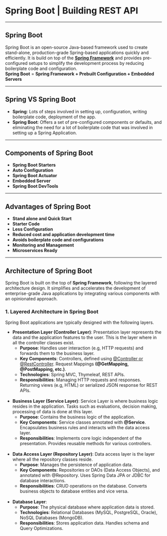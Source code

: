 # Spring Boot | Building REST API

---

## Spring Boot
Spring Boot is an open-source Java-based framework used to create stand-alone, production-grade Spring-based applications quickly and efficiently. It is build on top of the [**Spring Framework**](https://github.com/ashok07-ai/basics-of-spring-framework) and provides pre-configured setups to simplify the development process by reducing boilerplate code and configuration. <br>
**Spring Boot** = **Spring Framework + Prebuilt Configuration + Embedded Servers**

---

## Spring VS Spring Boot
- **Spring**: Lots of steps involved in setting up, configuration, writing boilerplate code, deployment of the app.
- **Spring Boot**: Offers a set of pre-configured components or defaults, and eliminating the need for a lot of boilerplate code that was involved in setting up a Spring Application.

---

## Components of Spring Boot
- **Spring Boot Starters**
- **Auto Configuration**
- **Spring Boot Actuator**
- **Embedded Server**
- **Spring Boot DevTools**

---

## Advantages of Spring Boot
- **Stand alone and Quick Start**
- **Starter Code**
- **Less Configuration**
- **Reduced cost and application development time**
- **Avoids boilerplate code and configurations**
- **Monitoring and Management**
- **Microservices Ready**

---

## Architecture of Spring Boot
Spring Boot is built on the top of **Spring Framework**, following the layered architecture design. It simplifies and accelerates the development of enterprise-grade Java applications by integrating various components with an opinionated approach.

### 1. Layered Architecture in Spring Boot
Spring Boot applications are typically designed with the following layers.
- **Presentation Layer (Controller Layer)**: Presentation layer represents the data and the application features to the user. This is the layer where in all the controller classes exist.
  - **Purpose**: Handles user interaction (e.g, HTTP requests) and forwards them to the business layer.
  - **Key Components**: Controllers, defined using [@Controller or @RestController](https://docs.spring.io/spring-boot/tutorial/first-application/index.html#getting-started.first-application.code.mvc-annotations). Request Mappings **(@GetMapping, @PostMapping, etc.)**.
  - **Technologies**: Spring MVC, Thymeleaf, REST APIs.
  - **Responsibilities**: Managing HTTP requests and responses. Returning views (e.g, HTML) or serialized JSON response for REST APIs.
<br><br>
- **Business Layer (Service Layer)**: Service Layer is where business logic resides in the application. Tasks such as evaluations, decision making, processing of data is done at this layer.
  - **Purpose**: Contains the business logic of the application.
  - **Key Components**: Service classes annotated with **@Service**. Encapsulates business rules and interacts with the data access layer.
  - **Responsibilities**: Implements core logic independent of the presentation. Provides reusable methods for various controllers.<br><br>
- **Data Access Layer (Repository Layer)**: Data access layer is the layer where all the repository classes reside.
  - **Purpose**: Manages the persistence of application data.
  - **Key Components**: Repositories or DAOs (Data Access Objects), and annotated with @Repository. Uses Spring Data JPA or JDBC for database interactions.
  - **Responsibilities**: CRUD operations on the database. Converts business objects to database entities and vice versa.
<br><br>
- **Database Layer**:
  - **Purpose**: The physical database where application data is stored.
  - **Technologies**: Relational Databases (MySQL, PostgreSQL, Oracle), NoSQL Databases (MongoDB).
  - **Responsibilities**: Stores application data. Handles schema and Query Optimizations.

